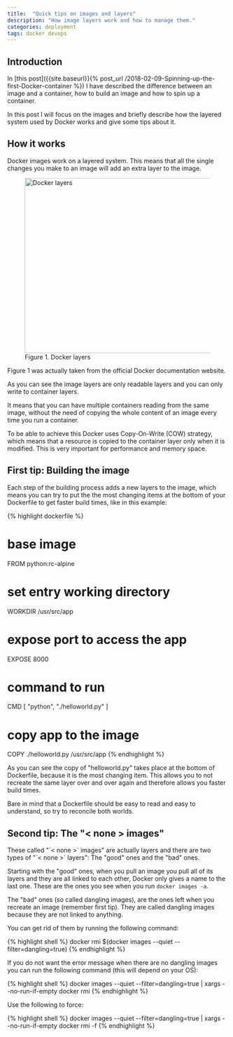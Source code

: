 ```yaml
---
title:  "Quick tips on images and layers"
description: "How image layers work and how to manage them."
categories: deployment
tags: docker devops
---
```

<h2>Introduction</h2>
In [this post]({{site.baseurl}}{% post_url /2018-02-09-Spinning-up-the-first-Docker-container %})
I have described the difference between an image and a container, how to build
an image and how to spin up a container.

In this post I will focus on the images and briefly describe how the layered
system used by Docker works and give some tips about it.

<h2>How it works</h2>
Docker images work on a layered system. This means that all the single changes
you make to an image will add an extra layer to the image.
<figure>
    <img src="{{ site.baseurl }}/assets/img/docker-layers.png" alt="Docker layers" width="600" height="400"/>
    <figcaption>Figure 1. Docker layers</figcaption>
</figure>
Figure 1 was actually taken from the official Docker documentation website.

As you can see the image layers are only readable layers and you can only write
to container layers.

It means that you can have multiple containers reading from the same image,
without the need of copying the whole content of an image every time you run a
container.

To be able to achieve this Docker uses Copy-On-Write (COW) strategy, which means
that a resource is copied to the container layer only when it is modified. This
is very important for performance and memory space.

<h2>First tip: Building the image</h2>
Each step of the building process adds a new layers to the image, which means
you can try to put the the most changing items at the bottom of your Dockerfile
to get faster build times, like in this example:

{% highlight dockerfile %}
# base image
FROM python:rc-alpine

# set entry working directory
WORKDIR /usr/src/app

# expose port to access the app
EXPOSE 8000

# command to run
CMD [ "python", "./helloworld.py" ]

# copy app to the image
COPY ./helloworld.py /usr/src/app
{% endhighlight %}

As you can see the copy of "helloworld.py" takes place at the bottom of
Dockerfile, because it is the most changing item. This allows you to not
recreate the same layer over and over again and therefore allows you faster
build times.

Bare in mind that a Dockerfile should be easy to read and easy to understand, so
try to reconcile both worlds.

<h2>Second tip: The "< none > images"</h2>
These called "`< none >` images" are actually layers and there are two types of
"`< none >` layers": The "good" ones and the "bad" ones.

Starting with the "good" ones, when you pull an image you pull all of its layers
and they are all linked to each other, Docker only gives a name to the last one.
These are the ones you see when you run `docker images -a`.

The "bad" ones (so called dangling images), are the ones left when you recreate
an image (remember first tip). They are called dangling images because they are
not linked to anything.

You can get rid of them by running the following command:

{% highlight shell %}
docker rmi $(docker images --quiet --filter=dangling=true)
{% endhighlight %}

If you do not want the error message when there are no dangling images you can
run the following command (this will depend on your OS):

{% highlight shell %}
docker images --quiet --filter=dangling=true | xargs --no-run-if-empty docker rmi
{% endhighlight %}

Use the following to force:

{% highlight shell %}
docker images --quiet --filter=dangling=true | xargs --no-run-if-empty docker rmi -f
{% endhighlight %}
